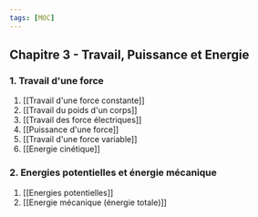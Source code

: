 ```yaml
---
tags: [MOC]
---
```

## Chapitre 3 - Travail, Puissance et Energie
### 1. Travail d'une force
1. [[Travail d'une force constante]]
2. [[Travail du poids d'un corps]]
3. [[Travail des force électriques]]
4. [[Puissance d'une force]]
5. [[Travail d'une force variable]]
6. [[Energie cinétique]]
### 2. Energies potentielles et énergie mécanique
1. [[Energies potentielles]]
2. [[Energie mécanique (énergie totale)]]